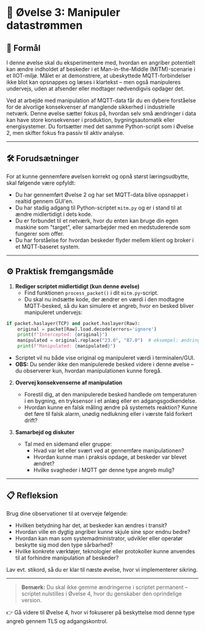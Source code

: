 # 🧪 Øvelse 3: Manipuler datastrømmen

## 🎯 Formål
I denne øvelse skal du eksperimentere med, hvordan en angriber potentielt kan ændre indholdet af beskeder i et Man-in-the-Middle (MITM)-scenarie i et IIOT-miljø. Målet er at demonstrere, at ubeskyttede MQTT-forbindelser ikke blot kan opsnappes og læses i klartekst – men også manipuleres undervejs, uden at afsender eller modtager nødvendigvis opdager det. 

Ved at arbejde med manipulation af MQTT-data får du en dybere forståelse for de alvorlige konsekvenser af manglende sikkerhed i industrielle netværk. Denne øvelse sætter fokus på, hvordan selv små ændringer i data kan have store konsekvenser i produktion, bygningsautomatik eller energisystemer. Du fortsætter med det samme Python-script som i Øvelse 2, men skifter fokus fra passiv til aktiv analyse.

---

## 🛠️ Forudsætninger
For at kunne gennemføre øvelsen korrekt og opnå størst læringsudbytte, skal følgende være opfyldt:

- Du har gennemført Øvelse 2 og har set MQTT-data blive opsnappet i realtid gennem GUI'en.
- Du har stadig adgang til Python-scriptet `mitm.py` og er i stand til at ændre midlertidigt i dets kode.
- Du er forbundet til et netværk, hvor du enten kan bruge din egen maskine som "target", eller samarbejder med en medstuderende som fungerer som offer.
- Du har forståelse for hvordan beskeder flyder mellem klient og broker i et MQTT-baseret system.

---

## ⚙️ Praktisk fremgangsmåde

1. **Rediger scriptet midlertidigt (kun denne øvelse)**
   - Find funktionen `process_packet()` i dit `mitm.py`-script.
   - Du skal nu indsætte kode, der ændrer en værdi i den modtagne MQTT-besked, så du kan simulere et angreb, hvor en besked bliver manipuleret undervejs:
```python
if packet.haslayer(TCP) and packet.haslayer(Raw):
    original = packet[Raw].load.decode(errors='ignore')
    print(f"Intercepted: {original}")
    manipulated = original.replace("23.0", "87.0")  # eksempel: ændring af temperaturværdi
    print(f"Manipulated: {manipulated}")
```
   - Scriptet vil nu både vise original og manipuleret værdi i terminalen/GUI.
   - **OBS:** Du sender ikke den manipulerede besked videre i denne øvelse – du observerer kun, hvordan manipulationen kunne foregå.

2. **Overvej konsekvenserne af manipulation**
   - Forestil dig, at den manipulerede besked handlede om temperaturen i en bygning, en tryksensor i et anlæg eller en adgangsgodkendelse.
   - Hvordan kunne en falsk måling ændre på systemets reaktion? Kunne det føre til falsk alarm, unødig nedlukning eller i værste fald forkert drift?

3. **Samarbejd og diskuter**
   - Tal med en sidemand eller gruppe:
     - Hvad var let eller svært ved at gennemføre manipulationen?
     - Hvordan kunne man i praksis opdage, at beskeder var blevet ændret?
     - Hvilke svagheder i MQTT gør denne type angreb mulig?

---

## 📋 Refleksion
Brug dine observationer til at overveje følgende:

- Hvilken betydning har det, at beskeder kan ændres i transit?
- Hvordan ville en dygtig angriber kunne skjule sine spor endnu bedre?
- Hvordan kan man som systemadministrator, udvikler eller operatør beskytte sig mod den type sårbarhed?
- Hvilke konkrete værktøjer, teknologier eller protokoller kunne anvendes til at forhindre manipulation af beskeder?

Lav evt. stikord, så du er klar til næste øvelse, hvor vi implementerer sikring.

---

> **Bemærk:** Du skal ikke gemme ændringerne i scriptet permanent – scriptet nulstilles i Øvelse 4, hvor du genskaber den oprindelige version.

👉 Gå videre til Øvelse 4, hvor vi fokuserer på beskyttelse mod denne type angreb gennem TLS og adgangskontrol.

